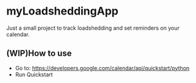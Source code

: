 # myLoadsheddingApp
Just a small project to track loadshedding and set reminders on your calendar.

## (WIP)How to use

- Go to: https://developers.google.com/calendar/api/quickstart/python
- Run Quickstart
